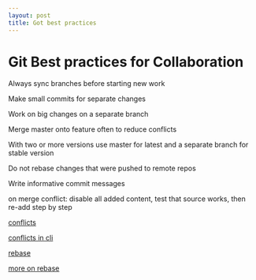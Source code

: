 ```yaml
---
layout: post
title: Got best practices
---
```


# Git Best practices for Collaboration

Always sync branches before starting new work

Make small commits for separate changes

Work on big changes on a separate branch

Merge master onto feature often to reduce conflicts

With two or more versions use master for latest and a separate branch for stable version

Do not rebase changes that were pushed to remote repos

Write informative commit messages

on merge conflict: disable all added content, test that source works, then re-add step by step

[conflicts](https://help.github.com/en/github/collaborating-with-issues-and-pull-requests/about-merge-conflicts)

[conflicts in cli](https://help.github.com/en/github/collaborating-with-issues-and-pull-requests/resolving-a-merge-conflict-using-the-command-line)

[rebase](https://git-scm.com/book/en/v2/Git-Branching-Rebasing)

[more on rebase](https://git-scm.com/book/en/v2/Git-Tools-Rewriting-History)
